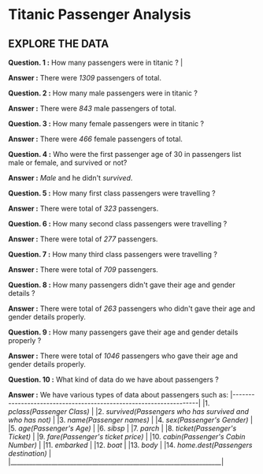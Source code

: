 # Titanic Passenger Analysis
## EXPLORE THE DATA

**Question. 1 :** How many passengers were in titanic ?          |

**Answer :** There were *1309* passengers of total.


**Question. 2 :** How many male passengers were in titanic ?

**Answer :** There were *843* male passengers of total.


**Question. 3 :** How many female passengers were in titanic ?

**Answer :** There were *466* female passengers of total.


**Question. 4 :** Who were the first passenger age of 30 in passengers list male or female, and survived or not?

**Answer :** *Male* and he didn't *survived*.


**Question. 5 :** How many first class passengers were travelling ?

**Answer :** There were total of *323* passengers.


**Question. 6 :** How many second class passengers were travelling ?

**Answer :** There were total of *277* passengers.


**Question. 7 :** How many third class passengers were travelling ?

**Answer :** There were total of *709* passengers.


**Question. 8 :** How many passengers didn't gave their age and gender details ?

**Answer :** There were total of *263* passengers who didn't gave their age and gender details properly.


**Question. 9 :** How many passengers gave their age and gender details properly ?

**Answer :** There were total of *1046* passengers who gave their age and gender details properly.


**Question. 10 :** What kind of data do we have about passengers ?

**Answer :** We have various types of data about passengers such as:
|-------------------------------------------------------------------|
|1.  *pclass(Passenger Class)*                                      |
|2.  *survived(Passengers who has survived and who has not)*        |
|3.  *name(Passenger names)*                                        |
|4.  *sex(Passenger's Gender)*                                      |
|5.  *age(Passenger's Age)*                                         |
|6.  *sibsp*                                                        |
|7.  *parch*                                                        |
|8.  *ticket(Passenger's Ticket)*                                   |
|9.  *fare(Passenger's ticket price)*                               |
|10. *cabin(Passenger's Cabin Number)*                              |
|11. *embarked*                                                     |
|12. *boat*                                                         |
|13. *body*                                                         |
|14. *home.dest(Passengers destination)*                            |
|___________________________________________________________________|

<!-- 
**Question. 10 :** Name all the variables in the dataset which we have ?

**Answer :** All the variables are :

+ pclass
+ survived
+ name
+ sex
+ age
+ sibsp
+ parch
+ ticket
+ fare
+ cabin
+ embarked
+ boat
+ body
+ home.dest
 -->
<!-- 
**Question. 10 :** Name all the necessary features and target variables ?

**Answer :** . -->


<!-- # Titanic Passangers Predictions -->

<!-- Ref: DataFrames -->